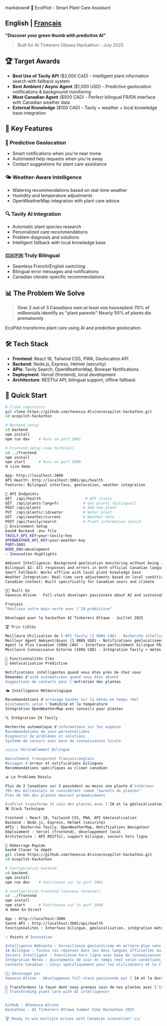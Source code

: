 markdown# 🌱 EcoPilot - Smart Plant Care Assistant

## English | [Français](#français)

**"Discover your green thumb with predictive AI"**

> Built for AI Tinkerers Ottawa Hackathon - July 2025

## 🏆 Target Awards

- **Best Use of Tavily API** ($2,000 CAD) - Intelligent plant information search with fallback system
- **Best Ambient / Async Agent** ($1,000 USD) - Predictive geolocation notifications & background monitoring
- **Most Canadian Agent** ($500 CAD) - Perfect bilingual FR/EN interface with Canadian weather data
- **External Knowledge** ($100 CAD) - Tavily + weather + local knowledge base integration

## 🚀 Key Features

### 📍 **Predictive Geolocation**
- Smart notifications when you're near home
- Automated help requests when you're away
- Contact suggestions for plant care assistance

### 🌤️ **Weather-Aware Intelligence**
- Watering recommendations based on real-time weather
- Humidity and temperature adjustments
- OpenWeatherMap integration with plant care advice

### 🔍 **Tavily AI Integration**
- Automatic plant species research
- Personalized care recommendations
- Problem diagnosis and solutions
- Intelligent fallback with local knowledge base

### 🇨🇦🇫🇷 **Truly Bilingual**
- Seamless French/English switching
- Bilingual error messages and notifications
- Canadian climate-specific recommendations

## 📊 The Problem We Solve

> **Over 2 out of 3 Canadians own at least one houseplant**
> **70% of millennials identify as "plant parents"**
> **Nearly 50% of plants die prematurely**

EcoPilot transforms plant care using AI and predictive geolocation.

## 🛠️ Tech Stack

- **Frontend**: React 18, Tailwind CSS, PWA, Geolocation API
- **Backend**: Node.js, Express, Helmet (security)
- **APIs**: Tavily Search, OpenWeatherMap, Browser Notifications
- **Deployment**: Vercel (frontend), local development
- **Architecture**: RESTful API, bilingual support, offline fallback

## 🚀 Quick Start

```bash
# Clone repository
git clone https://github.com/Vanessa-Alvine/ecopilot-hackathon.git
cd ecopilot-hackathon

# Backend setup
cd backend
npm install
npm run dev    # Runs on port 3001

# Frontend setup (new terminal)
cd ../frontend  
npm install
npm start      # Runs on port 3000
🌐 Live Demo

App: http://localhost:3000
API Health: http://localhost:3001/api/health
Features: Bilingual interface, geolocation, weather integration

🎯 API Endpoints
GET  /api/health                    # API status
GET  /api/plants?lang=fr           # Get plants (bilingual)
POST /api/plants                   # Add new plant
PUT  /api/plants/:id/water         # Water plant
GET  /api/weather/current          # Weather data
POST /api/tavily/search            # Plant information search
🔑 Environment Setup
bash# Backend .env file
TAVILY_API_KEY=your-tavily-key
OPENWEATHER_API_KEY=your-weather-key
PORT=3001
NODE_ENV=development
💡 Innovation Highlights

Ambient Intelligence: Background geolocation monitoring without being intrusive
Bilingual AI: All responses and errors in both official Canadian languages
Smart Fallback: Works offline with local plant knowledge base
Weather Integration: Real-time care adjustments based on local conditions
Canadian Context: Built specifically for Canadian users and climate

👨‍💻 Built by
Vanessa-Alvine - Full-stack developer passionate about AI and sustainability

Français
"Réalisez votre main verte avec l'IA prédictive"

Développé pour le hackathon AI Tinkerers Ottawa - Juillet 2025

🏆 Prix Ciblés

Meilleure Utilisation de l'API Tavily (2 000$ CAD) - Recherche intelligente d'informations sur les plantes
Meilleur Agent Ambient/Async (1 000$ USD) - Notifications géolocalisées prédictives
Agent le Plus Canadien (500$ CAD) - Interface parfaitement bilingue FR/EN
Meilleure Connaissance Externe (100$ CAD) - Intégration Tavily + météo + base locale

🚀 Fonctionnalités Clés
📍 Géolocalisation Prédictive

Notifications intelligentes quand vous êtes près de chez vous
Demandes d'aide automatisées quand vous êtes absent
Suggestions de contacts pour l'entretien des plantes

🌤️ Intelligence Météorologique

Recommandations d'arrosage basées sur la météo en temps réel
Ajustements selon l'humidité et la température
Intégration OpenWeatherMap avec conseils pour plantes

🔍 Intégration IA Tavily

Recherche automatique d'informations sur les espèces
Recommandations de soin personnalisées
Diagnostic de problèmes et solutions
Système de secours avec base de connaissances locale

🇫🇷🇨🇦 Véritablement Bilingue

Basculement transparent français/anglais
Messages d'erreur et notifications bilingues
Recommandations spécifiques au climat canadien

📊 Le Problème Résolu

Plus de 2 Canadiens sur 3 possèdent au moins une plante d'intérieur
70% des millennials se considèrent comme "parents de plantes"
Près de 50% des plantes meurent prématurément

EcoPilot transforme le soin des plantes avec l'IA et la géolocalisation prédictive.
🛠️ Stack Technique

Frontend : React 18, Tailwind CSS, PWA, API Géolocalisation
Backend : Node.js, Express, Helmet (sécurité)
APIs : Recherche Tavily, OpenWeatherMap, Notifications Navigateur
Déploiement : Vercel (frontend), développement local
Architecture : API RESTful, support bilingue, secours hors ligne

🚀 Démarrage Rapide
bash# Cloner le dépôt
git clone https://github.com/Vanessa-Alvine/ecopilot-hackathon.git
cd ecopilot-hackathon

# Configuration backend
cd backend
npm install
npm run dev    # Fonctionne sur le port 3001

# Configuration frontend (nouveau terminal)
cd ../frontend  
npm install
npm start      # Fonctionne sur le port 3000
🌐 Démo En Direct

App : http://localhost:3000
Santé API : http://localhost:3001/api/health
Fonctionnalités : Interface bilingue, géolocalisation, intégration météo

💡 Points d'Innovation

Intelligence Ambiante : Surveillance géolocalisée en arrière-plan sans intrusion
IA Bilingue : Toutes les réponses dans les deux langues officielles du Canada
Secours Intelligent : Fonctionne hors ligne avec base de connaissances locale
Intégration Météo : Ajustements de soin en temps réel selon conditions locales
Contexte Canadien : Conçu spécifiquement pour les utilisateurs et le climat canadiens

👨‍💻 Développé par
Vanessa-Alvine - Développeuse full-stack passionnée par l'IA et la durabilité

🌱 Transformons la façon dont nous prenons soin de nos plantes avec l'IA !
🌱 Transforming plant care with AI intelligence!


GitHub : @Vanessa-Alvine
Hackathon : AI Tinkerers Ottawa Summer Vibe Hackathon 2025

🏆 Ready to win multiple prizes with Canadian innovation! 🇨🇦